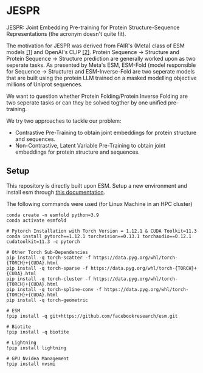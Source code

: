 # JESPR
JESPR: Joint Embedding Pre-training for Protein Structure-Sequence Representations (the acronym doesn't quite fit). 

The motivation for JESPR was derived from FAIR's (Meta) class of ESM models [[1]](https://github.com/facebookresearch/esm) and OpenAI's CLIP [[2]](https://github.com/openai/CLIP). Protein Sequence &rarr; Structure and Protein Sequence &rarr; Structure prediction are generally worked upon as two seperate tasks. As presented by Meta's ESM, ESM-Fold (model responsible for Sequence &rarr; Structure) and  ESM-Inverse-Fold are two seperate models that are built using the protein LLM trained on a masked modelling objective millions of Uniprot sequences.

We want to question whether Protein Folding/Protein Inverse Folding are two seperate tasks or can they be solved togther by one unified pre-training. 

We try two approaches to tackle our problem:
- Contrastive Pre-Training to obtain joint embeddings for protein structure and sequences.
- Non-Contrastive, Latent Variable Pre-Training to obtain joint embeddings for protein structure and sequences.


## Setup
This repository is directly built upon ESM. Setup a new environment and install esm through [this documentation](https://github.com/facebookresearch/esm/tree/main/examples/inverse_folding#recommended-environment).

The following commands were used (for Linux Machine in an HPC cluster)

```
conda create -n esmfold python=3.9
conda activate esmfold

# Pytorch Installation with Torch Version = 1.12.1 & CUDA Toolkit=11.3
conda install pytorch==1.12.1 torchvision==0.13.1 torchaudio==0.12.1 cudatoolkit=11.3 -c pytorch

# Other Torch Sub-Dependencies
pip install -q torch-scatter -f https://data.pyg.org/whl/torch-{TORCH}+{CUDA}.html
pip install -q torch-sparse -f https://data.pyg.org/whl/torch-{TORCH}+{CUDA}.html
pip install -q torch-cluster -f https://data.pyg.org/whl/torch-{TORCH}+{CUDA}.html
pip install -q torch-spline-conv -f https://data.pyg.org/whl/torch-{TORCH}+{CUDA}.html
pip install -q torch-geometric

# ESM 
!pip install -q git+https://github.com/facebookresearch/esm.git

# Biotite
!pip install -q biotite

# Lightning
!pip install lightning

# GPU Nvidea Management
!pip install nvsmi
```